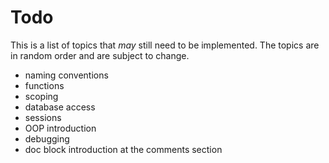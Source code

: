 Todo
====

This is a list of topics that *may* still need to be implemented. The topics are in random order and are subject to change.

- naming conventions
- functions
- scoping
- database access
- sessions
- OOP introduction
- debugging
- doc block introduction at the comments section
